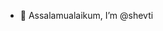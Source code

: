 - 👋 Assalamualaikum, I’m @shevti

<!---
shevti/shevti is a ✨ special ✨ repository because its `README.md` (this file) appears on your GitHub profile.
You can click the Preview link to take a look at your changes.
--->
